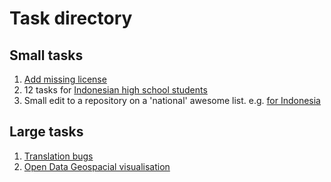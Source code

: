 # Task directory

## Small tasks

1. [Add missing license](https://gist.github.com/jayvdb/2b0c2fcaa3de89d0a2ecede1c26a9a29)
2. 12 tasks for [Indonesian high school students](https://github.com/BesutKode/sma2017-tugas)
3. Small edit to a repository on a 'national' awesome list. e.g. [for Indonesia](https://www.facebook.com/BesutKode/posts/119915452031553)

## Large tasks

1. [Translation bugs](https://github.com/BesutKode/uni-task-1)
2. [Open Data Geospacial visualisation](https://github.com/BesutKode/uni-task-2)
